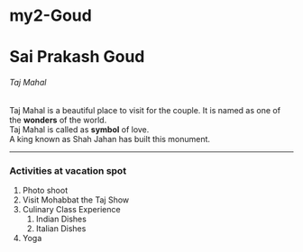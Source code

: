 # my2-Goud

# Sai Prakash Goud

###### Taj Mahal

Taj Mahal is a beautiful place to visit for the couple.
It is named as one of the **wonders** of the world.<br>
Taj Mahal is called as **symbol** of love.<br>
A king known as Shah Jahan has built this monument.

---

### Activities at vacation spot

1. Photo shoot
2. Visit Mohabbat the Taj Show
3. Culinary Class Experience
    1. Indian Dishes
    2. Italian Dishes
4. Yoga